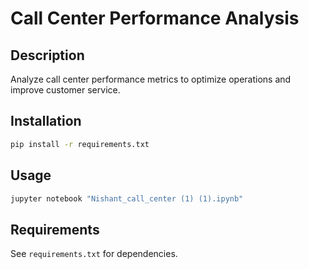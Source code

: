 # Call Center Performance Analysis

## Description
Analyze call center performance metrics to optimize operations and improve customer service.

## Installation
```bash
pip install -r requirements.txt
```

## Usage
```bash
jupyter notebook "Nishant_call_center (1) (1).ipynb"
```

## Requirements
See `requirements.txt` for dependencies.
